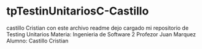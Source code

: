 # tpTestinUnitariosC-Castillo
castillo Cristian
 con este archivo readme dejo cargado mi repositorio de Testing Unitarios
 Materia: Ingenieria de Software 2
Profezor Juan Marquez
Alumno: Castillo Cristian

